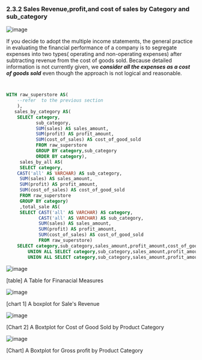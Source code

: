### 2.3.2 Sales Revenue,profit,and cost of sales by Category and sub_category
![image](https://user-images.githubusercontent.com/53164959/68095287-79752200-feeb-11e9-86fc-6c7660441737.png)

If you decide to adopt the multiple income statements,  the general practice in evaluating the financial performance of a company is to segregate expenses into two types( operating and non-operating expenses)  after subtracting revenue from the cost of goods sold. Because detailed information is not currently given, we **_consider all the expenses as a cost of goods sold_** even though the approach is not logical and reasonable.

```sql


WITH raw_superstore AS(
    --refer  to the previous section
    ),
   sales_by_category AS(
    SELECT category, 
           sub_category,
           SUM(sales) AS sales_amount,
           SUM(profit) AS profit_amount,
           SUM(cost_of_sales) AS cost_of_good_sold
           FROM raw_superstore
           GROUP BY category,sub_category
           ORDER BY category),
     sales_by_all AS(
     SELECT category,
    CAST('all' AS VARCHAR) AS sub_category,
     SUM(sales) AS sales_amount,
     SUM(profit) AS profit_amount,
     SUM(cost_of_sales) AS cost_of_good_sold
     FROM raw_superstore
     GROUP BY category)
     ,total_sale AS(
     SELECT CAST('all' AS VARCHAR) AS category,
            CAST('all' AS VARCHAR) AS sub_category,
            SUM(sales) AS sales_amount,
            SUM(profit) AS profit_amount,
            SUM(cost_of_sales) AS cost_of_good_sold
            FROM raw_superstore)
    SELECT category,sub_category,sales_amount,profit_amount,cost_of_good_sold FROM sales_by_category
        UNION ALL SELECT category,sub_category,sales_amount,profit_amount,cost_of_good_sold  FROM sales_by_all
        UNION ALL SELECT category,sub_category,sales_amount,profit_amount,cost_of_good_sold  FROM total_sale;
```
![image](https://user-images.githubusercontent.com/53164959/68094619-afafa300-fee5-11e9-895f-3f50d7552cf1.png)

[table] A Table for Finanacial Measures

![image](https://user-images.githubusercontent.com/53164959/68096022-71b87c00-fef1-11e9-9039-2284a11bfc51.png)

[chart 1] A boxplot for Sale's Revenue


![image](https://user-images.githubusercontent.com/53164959/68095938-c27ba500-fef0-11e9-8d07-4bdcf6d5a8e6.png)

[Chart 2] A Boxtplot for Cost of Good Sold by Product Category

![image](https://user-images.githubusercontent.com/53164959/68095834-04f0b200-fef0-11e9-9a47-d2dca185bf11.png)

[Chart] A Boxtplot for Gross profit by Product Category



